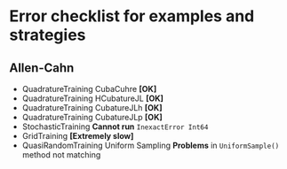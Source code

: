 # Error checklist for examples and strategies 
## Allen-Cahn
- QuadratureTraining CubaCuhre **[OK]**
- QuadratureTraining HCubatureJL **[OK]**
- QuadratureTraining CubatureJLh **[OK]**
- QuadratureTraining CubatureJLp **[OK]**
- StochasticTraining **Cannot run** `InexactError Int64`
- GridTraining **[Extremely slow]**
- QuasiRandomTraining Uniform Sampling **Problems** in `UniformSample()` method not matching
